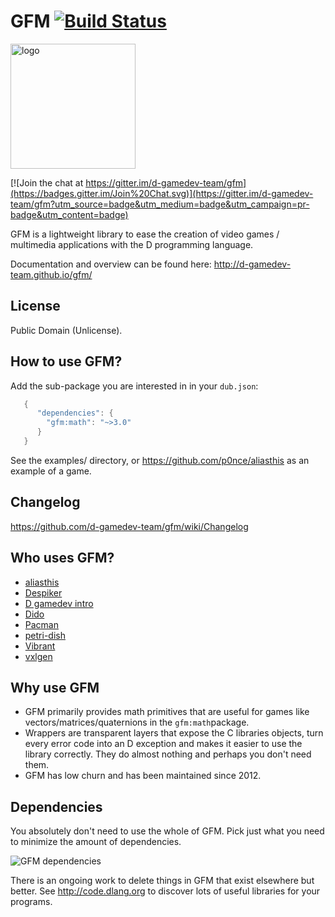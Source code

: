 # GFM [![Build Status](https://travis-ci.org/d-gamedev-team/gfm.png?branch=master)](https://travis-ci.org/d-gamedev-team/gfm)

<img alt="logo" src="https://cdn.rawgit.com/p0nce/gfm/master/logo.svg" width="200">

[![Join the chat at https://gitter.im/d-gamedev-team/gfm](https://badges.gitter.im/Join%20Chat.svg)](https://gitter.im/d-gamedev-team/gfm?utm_source=badge&utm_medium=badge&utm_campaign=pr-badge&utm_content=badge)

GFM is a lightweight library to ease the creation of video games / multimedia applications with the D programming language.

Documentation and overview can be found here: http://d-gamedev-team.github.io/gfm/


## License

Public Domain (Unlicense).


## How to use GFM?

Add the sub-package you are interested in in your `dub.json`:
```d
   {
      "dependencies": {
        "gfm:math": "~>3.0"
      }
   }
```

See the examples/ directory, or https://github.com/p0nce/aliasthis as an example of a game.

## Changelog

https://github.com/d-gamedev-team/gfm/wiki/Changelog

## Who uses GFM?
- [aliasthis](https://github.com/p0nce/aliasthis)
- [Despiker](https://github.com/kiith-sa/despiker/blob/master/dub.json)
- [D gamedev intro](https://github.com/kiith-sa/d-gamedev-intro)
- [Dido](https://github.com/p0nce/dido)
- [Pacman](https://github.com/Yoplitein/pacman)
- [petri-dish](https://github.com/Shriken/petri-dish)
- [Vibrant](https://github.com/p0nce/Vibrant)
- [vxlgen](https://github.com/p0nce/vxlgen)

## Why use GFM
  * GFM primarily provides math primitives that are useful for games like vectors/matrices/quaternions in the `gfm:math`package.
  * Wrappers are transparent layers that expose the C libraries objects, turn every error code into an D exception and makes it easier to use the library correctly. They do almost nothing and perhaps you don't need them.
  * GFM has low churn and has been maintained since 2012.

## Dependencies

You absolutely don't need to use the whole of GFM. Pick just what you need to minimize the amount of dependencies.

![GFM dependencies](/deps/deps.png)

There is an ongoing work to delete things in GFM that exist elsewhere but better.
See http://code.dlang.org to discover lots of useful libraries for your programs.


